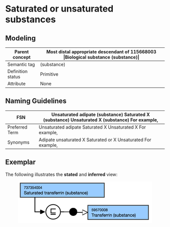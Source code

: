 # Saturated or unsaturated substances

## Modeling

| Parent concept | Most distal appropriate descendant of 115668003 \|Biological substance (substance)\| |
|---|---|
| Semantic tag | (substance) |
| Definition status | Primitive |
| Attribute | None |

## Naming Guidelines

| FSN | Unsaturated adipate (substance) Saturated X (substance) Unsaturated X (substance) For example, |
|---|---|
| Preferred Term | Unsaturated adipate Saturated X Unsaturated X For example, |
| Synonyms | Adipate unsaturated X Saturated or X Unsaturated For example, |

## Exemplar

The following illustrates the **stated** and **inferred** view:

<figure><img src="images/179931954.png" alt="" title=""></figure>
